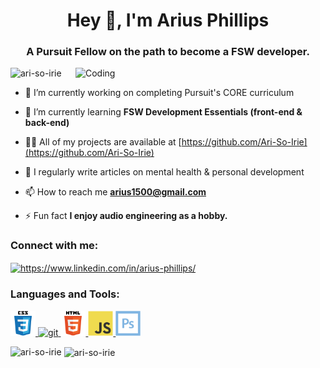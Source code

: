 <h1 align="center">Hey 👋, I'm Arius Phillips</h1>
<h3 align="center">A Pursuit Fellow on the path to become a FSW developer.</h3>
<img align="right" alt="Coding" width="400" src="https://media.tenor.com/SxJQcg2-UGkAAAAC/working-from.gif">


<p align="left"> <img src="https://komarev.com/ghpvc/?username=ari-so-irie&label=Profile%20views&color=0e75b6&style=flat" alt="ari-so-irie" /> </p>

- 🔭 I’m currently working on completing Pursuit's CORE curriculum 

- 🌱 I’m currently learning **FSW Development Essentials (front-end & back-end)**

- 👨‍💻 All of my projects are available at [https://github.com/Ari-So-Irie](https://github.com/Ari-So-Irie)

- 📝 I regularly write articles on mental health & personal development

- 📫 How to reach me **arius1500@gmail.com**

- ⚡ Fun fact **I enjoy audio engineering as a hobby.**

<h3 align="left">Connect with me:</h3>
<p align="left">
<a href="https://linkedin.com/in/https://www.linkedin.com/in/arius-phillips/" target="blank"><img align="center" src="https://raw.githubusercontent.com/rahuldkjain/github-profile-readme-generator/master/src/images/icons/Social/linked-in-alt.svg" alt="https://www.linkedin.com/in/arius-phillips/" height="30" width="40" /></a>
</p>

<h3 align="left">Languages and Tools:</h3>
<p align="left"> <a href="https://www.w3schools.com/css/" target="_blank" rel="noreferrer"> <img src="https://raw.githubusercontent.com/devicons/devicon/master/icons/css3/css3-original-wordmark.svg" alt="css3" width="40" height="40"/> </a> <a href="https://git-scm.com/" target="_blank" rel="noreferrer"> <img src="https://www.vectorlogo.zone/logos/git-scm/git-scm-icon.svg" alt="git" width="40" height="40"/> </a> <a href="https://www.w3.org/html/" target="_blank" rel="noreferrer"> <img src="https://raw.githubusercontent.com/devicons/devicon/master/icons/html5/html5-original-wordmark.svg" alt="html5" width="40" height="40"/> </a> <a href="https://developer.mozilla.org/en-US/docs/Web/JavaScript" target="_blank" rel="noreferrer"> <img src="https://raw.githubusercontent.com/devicons/devicon/master/icons/javascript/javascript-original.svg" alt="javascript" width="40" height="40"/> </a> <a href="https://www.photoshop.com/en" target="_blank" rel="noreferrer"> <img src="https://raw.githubusercontent.com/devicons/devicon/master/icons/photoshop/photoshop-line.svg" alt="photoshop" width="40" height="40"/> </a> </p>

<p><img align="left" src="https://github-readme-stats.vercel.app/api/top-langs?username=ari-so-irie&show_icons=true&locale=en&layout=compact" alt="ari-so-irie" /></p>

<p>&nbsp;<img align="center" src="https://github-readme-stats.vercel.app/api?username=ari-so-irie&show_icons=true&locale=en" alt="ari-so-irie" /></p>

